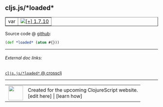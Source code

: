 ## cljs.js/\*loaded\*



 <table border="1">
<tr>
<td>var</td>
<td><a href="https://github.com/cljsinfo/cljs-api-docs/tree/1.7.10"><img valign="middle" alt="[+] 1.7.10" title="Added in 1.7.10" src="https://img.shields.io/badge/+-1.7.10-lightgrey.svg"></a> </td>
</tr>
</table>









Source code @ [github]():

```clj
(def *loaded* (atom #{}))
```

<!--
Repo - tag - source tree - lines:

 <pre>

</pre>

-->

---



###### External doc links:

[`cljs.js/*loaded*` @ crossclj](http://crossclj.info/fun/cljs.js.cljs/*loaded*.html)<br>

---

 <table>
<tr><td>
<img valign="middle" align="right" width="48px" src="http://i.imgur.com/Hi20huC.png">
</td><td>
Created for the upcoming ClojureScript website.<br>
[edit here] | [learn how]
</td></tr></table>

[edit here]:https://github.com/cljsinfo/cljs-api-docs/blob/master/cljsdoc/cljs.js/STARloadedSTAR.cljsdoc
[learn how]:https://github.com/cljsinfo/cljs-api-docs/wiki/cljsdoc-files

<!--

This information was too distracting to show to readers, but I'll leave it
commented here since it is helpful to:

- pretty-print the data used to generate this document
- and show how to retrieve that data



The API data for this symbol:

```clj
{:ns "cljs.js",
 :name "*loaded*",
 :name-encode "STARloadedSTAR",
 :history [["+" "1.7.10"]],
 :type "var",
 :full-name-encode "cljs.js/STARloadedSTAR",
 :source {:code "(def *loaded* (atom #{}))",
          :title "Source code",
          :repo "clojurescript",
          :tag "r1.9.14",
          :filename "src/main/cljs/cljs/js.cljs",
          :lines [169],
          :url "https://github.com/clojure/clojurescript/blob/r1.9.14/src/main/cljs/cljs/js.cljs#L169"},
 :full-name "cljs.js/*loaded*",
 :cljsdoc-url "https://github.com/cljsinfo/cljs-api-docs/blob/master/cljsdoc/cljs.js/STARloadedSTAR.cljsdoc"}

```

Retrieve the API data for this symbol:

```clj
;; from Clojure REPL
(require '[clojure.edn :as edn])
(-> (slurp "https://raw.githubusercontent.com/cljsinfo/cljs-api-docs/catalog/cljs-api.edn")
    (edn/read-string)
    (get-in [:symbols "cljs.js/*loaded*"]))
```

-->
